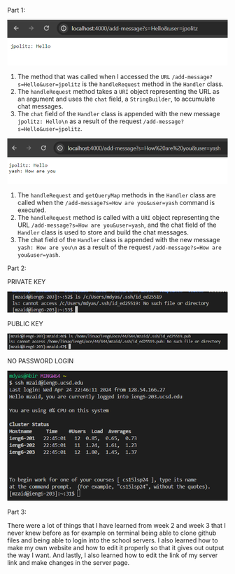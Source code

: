 Part 1:


![Image](labreport2.2.png)
1. The method that was called when I accessed the `URL` `/add-message?s=Hello&user=jpolitz` is the `handleRequest` method in the `Handler` class.
2. The `handleRequest` method takes a `URI` object representing the URL as an argument and uses the `chat` field, a `StringBuilder`, to accumulate chat messages.
3. The `chat` field of the `Handler` class is appended with the new message `jpolitz: Hello\n` as a result of the request `/add-message?s=Hello&user=jpolitz`.

![Image](labreport2.3.png)
1. The `handleRequest` and `getQueryMap` methods in the `Handler` class are called when the `/add-message?s=How are you&user=yash` command is executed.
2. The `handleRequest` method is called with a `URI` object representing the URL `/add-message?s=How are you&user=yash`, and the chat field of the `Handler` class is used to store and build the chat messages.
3. The chat field of the `Handler` class is appended with the new message `yash: How are you\n` as a result of the request `/add-message?s=How are you&user=yash`.

Part 2:

PRIVATE KEY

![IMage](private2.png)

PUBLIC KEY

![IMage](public.png)

NO PASSWORD LOGIN

![Image](login.png)

Part 3:

There were a lot of things that I have learned from week 2 and week 3 that I never knew before as for example on terminal being able to clone github files and being able to login into the school servers. I also learned how to make my own website and how to edit it properly so that it gives out output the way I want. And lastly, I also learned how to edit the link of my server link and make changes in the server page.
